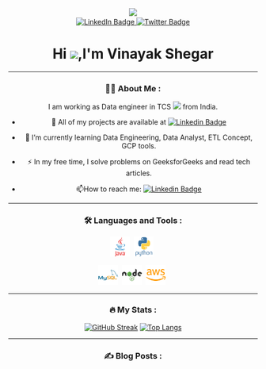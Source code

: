 <div id="header" align="center">
  <img src="https://media.giphy.com/media/Xewa8pwHHvzheQFKDD/giphy.gif"/>
<div id="badges">
  <a href="https://www.linkedin.com/in/vinayakshegar50/">
    <img src="https://img.shields.io/badge/LinkedIn-blue?style=for-the-badge&logo=linkedin&logoColor=white" alt="LinkedIn Badge"/>
  </a>
  <a href="https://twitter.com/VinayakShegar">
    <img src="https://img.shields.io/badge/Twitter-blue?style=for-the-badge&logo=twitter&logoColor=white" alt="Twitter Badge"/>
  </a>
</div>
 <h1>
  Hi
  <img src="https://media.giphy.com/media/hvRJCLFzcasrR4ia7z/giphy.gif" width="30px"/>,I'm Vinayak Shegar
</h1>
                                                                                                   
---

### :woman_technologist: About Me : 
  I am working as Data engineer in TCS <img src="https://media.giphy.com/media/WUlplcMpOCEmTGBtBW/giphy.gif" width="30"> from India.
  - :telescope:  All of my projects are available at [![Linkedin Badge](https://img.shields.io/badge/-Github-Red?style=flat&logo=Linkedin&logoColor=white)](https://github.com/imVinayak50)

  - :seedling:  I’m currently learning Data Engineering, Data Analyst, ETL Concept, GCP tools.

  - :zap: In my free time, I solve problems on GeeksforGeeks and read tech articles.

  - :mailbox:How to reach me: [![Linkedin Badge](https://img.shields.io/badge/-Linkedin-blue?style=flat&logo=Linkedin&logoColor=white)](https://www.linkedin.com/in/vinayakshegar50/)

 
---

### :hammer_and_wrench: Languages and Tools :<div>
 <div>
  <img src="https://github.com/devicons/devicon/blob/master/icons/java/java-original-wordmark.svg" title="Java" alt="Java" width="40" height="40"/>&nbsp;
  <img src="https://github.com/devicons/devicon/blob/master/icons/python/python-original-wordmark.svg" title="python" alt="" width="40" height="40"/>&nbsp;
  
  <img src="https://github.com/devicons/devicon/blob/master/icons/mysql/mysql-original-wordmark.svg" title="MySQL"  alt="MySQL" width="40" height="40"/>&nbsp;
  <img src="https://github.com/devicons/devicon/blob/master/icons/nodejs/nodejs-original-wordmark.svg" title="NodeJS" alt="NodeJS" width="40" height="40"/>&nbsp;
  <img src="https://github.com/devicons/devicon/blob/master/icons/amazonwebservices/amazonwebservices-plain-wordmark.svg" title="AWS" alt="AWS" width="40" height="40"/>&nbsp;

   
   ---

### :fire: My Stats :
  [![GitHub Streak](http://github-readme-streak-stats.herokuapp.com?user=iamVinayak50&theme=dark&background=000000)](https://git.io/streak-stats)
  [![Top Langs](https://github-readme-stats.vercel.app/api/top-langs/?username=iamVinayak50&layout=compact&theme=vision-friendly-dark)](https://github.com/anuraghazra/github-readme-stats)
   
   ---

### :writing_hand: Blog Posts :
  <!-- BLOG-POST-LIST:START -->
  <!-- BLOG-POST-LIST:END --> 
